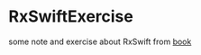 # RxSwiftExercise

some note and exercise about RxSwift from [book](https://store.raywenderlich.com/products/rxswift?_ga=2.158264314.1526463024.1493696556-2127935038.1493696556)

